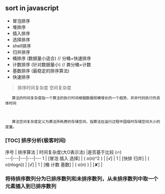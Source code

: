 ## sort in javascript
 
 *  冒泡排序
 *  堆排序
 *  插入排序
 *  选择排序
 *  shell排序
 *  归并排序
 *  桶排序 (数据量小适合)    // 分桶+快速排序
 *  计数排序 (针对数据量小)  // 粪分桶+计数
 *  基数排序 (最稳定的排序算法)
 *  快速排序 

> 排序时间复杂度 空间复杂度

       算法的时间复杂度指一个算法的执行时间根据数据规模增长的一个趋势，并非代码执行的具体时间



       算法空间复杂度定义为算法所耗费的存储空间，指算法在运行过程中国临时存储空间大小的度量。






### [TOC]  排序分析(极客时间)
 序号 | 排序算法 | 时间复杂度(大O表示法)  |是否基于比较 (:fire:)  
---|---|---|---|---
 1 | [冒泡 插入 选择] | ( o(n)^2 ) | [√] |
 1 | [快排 归并] | ( o(nlogn)) | [√] |
 1 | [桶 计数 基数] | ( o(n) ) | [✘] |



###  将待排序数列分为已排序数列和未排序数列，从未排序数列中取一个元素插入到已排序数列


 

      

       
 
